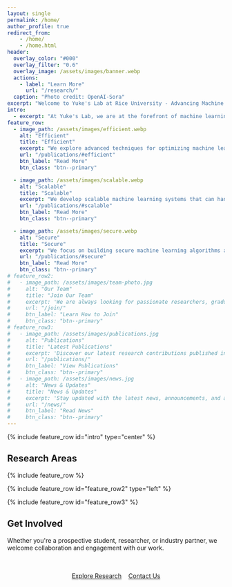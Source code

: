 ```yaml
---
layout: single
permalink: /home/
author_profile: true
redirect_from:
    - /home/
    - /home.html
header:
  overlay_color: "#000"
  overlay_filter: "0.6"
  overlay_image: /assets/images/banner.webp
  actions:
    - label: "Learn More"
      url: "/research/"
  caption: "Photo credit: OpenAI-Sora"
excerpt: "Welcome to Yuke's Lab at Rice University - Advancing Machine Learning and Systems Research"
intro: 
  - excerpt: "At Yuke's Lab, we are at the forefront of machine learning and systems research, pushing the boundaries of what's possible in AI and computational systems. Our interdisciplinary team works on cutting-edge projects that equip artificial intelligence with efficient system design and secure deployment."
feature_row:
  - image_path: /assets/images/efficient.webp
    alt: "Efficient"
    title: "Efficient"
    excerpt: "We explore advanced techniques for optimizing machine learning models, focusing on reducing computational costs and improving performance."
    url: "/publications/#efficient"
    btn_label: "Read More"
    btn_class: "btn--primary"

  - image_path: /assets/images/scalable.webp
    alt: "Scalable"
    title: "Scalable"
    excerpt: "We develop scalable machine learning systems that can handle large datasets and complex models, ensuring robust performance in real-world applications."
    url: "/publications/#scalable"
    btn_label: "Read More"
    btn_class: "btn--primary"

  - image_path: /assets/images/secure.webp
    alt: "Secure"
    title: "Secure"
    excerpt: "We focus on building secure machine learning algorithms and systems that protect user data and ensure trustworthiness in AI applications."
    url: "/publications/#secure"
    btn_label: "Read More"
    btn_class: "btn--primary"
# feature_row2:
#   - image_path: /assets/images/team-photo.jpg
#     alt: "Our Team"
#     title: "Join Our Team"
#     excerpt: 'We are always looking for passionate researchers, graduate students, and collaborators. Join us in pushing the boundaries of ML and systems research.'
#     url: "/join/"
#     btn_label: "Learn How to Join"
#     btn_class: "btn--primary"
# feature_row3:
#   - image_path: /assets/images/publications.jpg
#     alt: "Publications"
#     title: "Latest Publications"
#     excerpt: 'Discover our latest research contributions published in top-tier conferences and journals.'
#     url: "/publications/"
#     btn_label: "View Publications"
#     btn_class: "btn--primary"
#   - image_path: /assets/images/news.jpg
#     alt: "News & Updates"
#     title: "News & Updates"
#     excerpt: 'Stay updated with the latest news, announcements, and achievements from our lab.'
#     url: "/news/"
#     btn_label: "Read News"
#     btn_class: "btn--primary"
---
```


{% include feature_row id="intro" type="center" %}

## Research Areas

{% include feature_row %}

<!-- ## Recent Highlights

<div class="highlights-grid">
  <div class="highlight-card">
    <h3>🏆 Best Paper Award</h3>
    <p>Our paper on "Efficient Large-Scale ML Training" won the best paper award at MLSys 2025.</p>
    <a href="/news/best-paper-2025/" class="btn btn--primary">Read More</a>
  </div>
  
  <div class="highlight-card">
    <h3>🚀 New Funding</h3>
    <p>We received a $2M NSF grant to advance our research in distributed machine learning systems.</p>
    <a href="/news/nsf-grant-2025/" class="btn btn--primary">Learn More</a>
  </div>
  
  <div class="highlight-card">
    <h3>🎓 Student Success</h3>
    <p>Congratulations to our PhD students who recently graduated and joined top tech companies and universities.</p>
    <a href="/news/graduations-2025/" class="btn btn--primary">Celebrate</a>
  </div>
</div> -->

{% include feature_row id="feature_row2" type="left" %}

{% include feature_row id="feature_row3" %}

<!-- ## Lab Statistics

<div class="stats-container">
  <div class="stat-item">
    <div class="stat-number">50+</div>
    <div class="stat-label">Publications</div>
  </div>
  <div class="stat-item">
    <div class="stat-number">15</div>
    <div class="stat-label">PhD Students</div>
  </div>
  <div class="stat-item">
    <div class="stat-number">8</div>
    <div class="stat-label">Faculty</div>
  </div>
  <div class="stat-item">
    <div class="stat-number">25+</div>
    <div class="stat-label">Industry Partners</div>
  </div>
</div> -->

## Get Involved

Whether you're a prospective student, researcher, or industry partner, we welcome collaboration and engagement with our work.

<div class="cta-buttons">
  <a href="{{"/publications/" | relative_url }}" class="btn btn--large btn--secondary">Explore Research</a>
  <a href="{{"/people/" | relative_url }}" class="btn btn--large btn--success">Contact Us</a>
</div>

<style>
.highlights-grid {
  display: grid;
  grid-template-columns: repeat(auto-fit, minmax(300px, 1fr));
  gap: 2rem;
  margin: 3rem 0;
}

.highlight-card {
  background: #f8f9fa;
  padding: 2rem;
  border-radius: 12px;
  border: 1px solid #dee2e6;
  transition: transform 0.3s ease, box-shadow 0.3s ease;
}

.highlight-card:hover {
  transform: translateY(-5px);
  box-shadow: 0 10px 25px rgba(0,0,0,0.1);
}

.highlight-card h3 {
  color: #333;
  margin-bottom: 1rem;
  font-size: 1.3rem;
}

.highlight-card p {
  color: #666;
  line-height: 1.6;
  margin-bottom: 1.5rem;
}

.stats-container {
  display: grid;
  grid-template-columns: repeat(auto-fit, minmax(200px, 1fr));
  gap: 2rem;
  margin: 3rem 0;
  text-align: center;
}

.stat-item {
  background: linear-gradient(135deg, #667eea 0%, #764ba2 100%);
  color: white;
  padding: 2.5rem 1.5rem;
  border-radius: 12px;
  transition: transform 0.3s ease;
}

.stat-item:hover {
  transform: scale(1.05);
}

.stat-number {
  font-size: 3rem;
  font-weight: bold;
  margin-bottom: 0.5rem;
}

.stat-label {
  font-size: 1.1rem;
  text-transform: uppercase;
  letter-spacing: 1px;
}

.cta-buttons {
  display: flex;
  gap: 1rem;
  justify-content: center;
  flex-wrap: wrap;
  margin: 3rem 0;
}

@media (max-width: 768px) {
  .highlights-grid {
    grid-template-columns: 1fr;
  }
  
  .stats-container {
    grid-template-columns: repeat(2, 1fr);
  }
  
  .stat-number {
    font-size: 2.5rem;
  }
  
  .cta-buttons {
    flex-direction: column;
    align-items: center;
  }
  
  .cta-buttons .btn {
    width: 100%;
    max-width: 300px;
  }
}
</style>